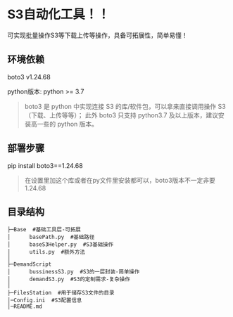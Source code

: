 # S3自动化工具！！

可实现批量操作S3等下载上传等操作，具备可拓展性，简单易懂！

## 环境依赖 
boto3 v1.24.68 

python版本: python >= 3.7

>boto3 是 python 中实现连接 S3 的库/软件包，可以拿来直接调用操作 S3（下载、上传等等）；
> 此外 boto3 只支持 python3.7 及以上版本，建议安装高一些的 python 版本。

## 部署步骤 

pip install boto3==1.24.68

>在设置里加这个库或者在py文件里安装都可以，boto3版本不一定非要1.24.68

## 目录结构
```
├─Base  #基础工具层-可拓展
│      basePath.py  #基础路径
│      baseS3Helper.py  #S3基础操作
│      utils.py  #额外方法
│          
├─DemandScript
│      bussinessS3.py  #S3的一层封装-简单操作
│      demandS3.py  #S3的定制需求-复杂操作
│      
├─FilesStation  #用于储存S3文件的目录
│─Config.ini  #S3配置信息
│─README.md
```
